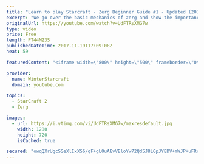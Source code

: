 ```yaml
---
title: "Learn to play Starcraft - Zerg Beginner Guide #1 - Updated (2017)"
excerpt: "We go over the basic mechanics of zerg and show the importance of understanding at least some of what your opponent is doing.  This guide is meant for players with an understanding of the objectives of starcraft but without any strong direction or gameplan, especially for each specific race! -- Watch"
originalUrl: https://youtube.com/watch?v=UdFTRsXMG7w
type: video
price: Free
length: PT44M23S
publishedDateTime: 2017-11-19T17:09:08Z
heat: 59

featuredContent: "<iframe width=\"800\" height=\"500\" frameborder=\"0\" src=\"https://www.youtube.com/embed/UdFTRsXMG7w\" allow=\"accelerometer; autoplay; encrypted-media; gyroscope; picture-in-picture\" allowfullscreen></iframe>"

provider:
  name: WinterStarcraft
  domain: youtube.com

topics:
  - StarCraft 2
  - Zerg

images:
  - url: https://i.ytimg.com/vi/UdFTRsXMG7w/maxresdefault.jpg
    width: 1280
    height: 720
    isCached: true

secured: "owqQXrUgcSSeXlIxXS6/qF+gL0uAEvVEloYw72Qd5J8LGpJYEDV+mWJP+uFRcfwX+Dglvjkt8CyQu65ANGt2v/nvZLVqkOiABuzoxFn+0r768R3/Y29FaL0qpDIkxn64m7pwWEFA0AQyJSJNxZH2/3I6bOSwl4gEPd7OivOp8x/JONTYTw0zTtgpxIyrUOdqDFnwwZ+K208kkfVfjUju3q/Th6qQJ67rdjX3WwTpB5PJYZUkwqZqv+f4zTg1f+6HfafI/lefyZWqIbIYirqb0xLaw+wdyknYBmLJ+OxBUW6XQY/RtDjZTbd09NfIF9Ln4Rda40Xyi8feSxSdvxp24yj7RGO71frhS+0X4pCwOslOzDhKrU7bWSRcdL20Z7GtOG6sYU4ezpS84gdSXpuzLwMi+fxOgBLHdSBTVKDJYXhBUUaEsRSwuaboyncD6RYY;qS5T4RV6s0vQfa7j9fUXhw=="
---
```


